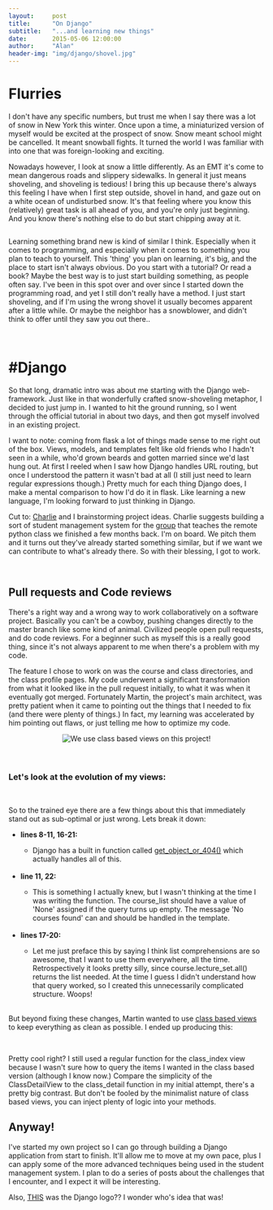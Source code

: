 ```yaml
---
layout:     post
title:      "On Django"
subtitle:   "...and learning new things"
date:       2015-05-06 12:00:00
author:     "Alan"
header-img: "img/django/shovel.jpg"
---
```


<h1>Flurries</h1>
<p>I don't have any specific numbers, but trust me when I say there was a lot of snow in New York this winter. Once upon a time, a miniaturized version of myself would be excited at the prospect of snow. Snow meant school might be cancelled. It meant snowball fights. It turned the world I was familiar with into one that was foreign-looking and exciting.</p>

<p>Nowadays however, I look at snow a little differently. As an EMT it's come to mean dangerous roads and slippery sidewalks. In general it just means shoveling, and shoveling is tedious! I bring this up because there's always this feeling I have when I first step outside, shovel in hand, and gaze out on a white ocean of undisturbed snow. It's that feeling where you know this (relatively) great task is all ahead of you, and you're only just beginning. And you know there's nothing else to do but start chipping away at it.</p>

<center><img src="/img/django/underwood.jpg" alt=""></center>

<p>Learning something brand new is kind of similar I think. Especially when it comes to programming, and especially when it comes to something you plan to teach to yourself. This 'thing' you plan on learning, it's big, and the place to start isn't always obvious. Do you start with a tutorial? Or read a book? Maybe the best way is to just start building something, as people often say. I've been in this spot over and over since I started down the programming road, and yet I still don't really have a method. I just start shoveling, and if I'm using the wrong shovel it usually becomes apparent after a little while. Or maybe the neighbor has a snowblower, and didn't think to offer until they saw you out there..</p><br>

<h1>#Django</h1>

<p>So that long, dramatic intro was about me starting with the Django web-framework. Just like in that wonderfully crafted snow-shoveling metaphor, I decided to just jump in. I wanted to hit the ground running, so I went through the official tutorial in about two days, and then got myself involved in an existing project.</p>

<p>I want to note: coming from flask a lot of things made sense to me right out of the box. Views, models, and templates felt like old friends who I hadn't seen in a while, who'd grown beards and gotten married since we'd last hung out. At first I reeled when I saw how Django handles URL routing, but once I understood the pattern it wasn't bad at all (I still just need to learn regular expressions though.) Pretty much for each thing Django does, I make a mental comparison to how I'd do it in flask. Like learning a new language, I'm looking forward to just thinking in Django.</p>

<p>Cut to: <a href="http://charleschanlee.me/">Charlie</a> and I brainstorming project ideas. Charlie suggests building a sort of student management system for the <a href="http://rmotr.com/">group</a> that teaches the remote python class we finished a few months back. I'm on board. We pitch them and it turns out they've already started something similar, but if we want we can contribute to what's already there. So with their blessing, I got to work.</p><br>

<h2>Pull requests and Code reviews</h2>

<p>There's a right way and a wrong way to work collaboratively on a software project. Basically you can't be a cowboy, pushing changes directly to the master branch like some kind of animal. Civilized people open pull requests, and do code reviews. For a beginner such as myself this is a really good thing, since it's not always apparent to me when there's a problem with my code.<p>

<p>The feature I chose to work on was the course and class directories, and the class profile pages. My code underwent a significant transformation from what it looked like in the pull request initially, to what it was when it eventually got merged. Fortunately Martin, the project's main architect, was pretty patient when it came to pointing out the things that I needed to fix (and there were plenty of things.) In fact, my learning was accelerated by him pointing out flaws, or just telling me how to optimize my code.</p>

<center><img src="/img/django/karate-kid.jpg" alt="We use class based views on this project!"></center><br><br>

<h3>Let's look at the evolution of my views: </h3><br>
<center><img src="/img/django/initialview.png" alt=""></center>

<p>So to the trained eye there are a few things about this that immediately stand out as sub-optimal or just wrong. Lets break it down:</p>

<ul>
    <li><b>lines 8-11, 16-21:</b></li>   
        <ul>
            <li>Django has a built in function called <a href="https://docs.djangoproject.com/en/1.8/intro/tutorial03/#a-shortcut-get-object-or-404">get_object_or_404()</a> which actually handles all of this.</li>
        </ul><br>   
    <li><b>line 11, 22:</b></li>   
        <ul>
            <li>This is something I actually knew, but I wasn't thinking at the time I was writing the function. The course_list should have a value of 'None' assigned if the query turns up empty. The message 'No courses found' can and should be handled in the template.</li>
        </ul><br>    
    <li><b>lines 17-20:</b></li> 
        <ul>
            <li>Let me just preface this by saying I think list comprehensions are so awesome, that I want to use them everywhere, all the time. Retrospectively it looks pretty silly, since course.lecture_set.all() returns the list needed. At the time I guess I didn't understand how that query worked, so I created this unnecessarily complicated structure. Woops!</li>
        </ul><br>  
</ul>

<p>But beyond fixing these changes, Martin wanted to use <a href="https://docs.djangoproject.com/en/1.8/topics/class-based-views/">class based views</a> to keep everything as clean as possible. I ended up producing this: </p><br>
<center><img src="/img/django/afterviews.png" alt=""></center>

<p>Pretty cool right? I still used a regular function for the class_index view because I wasn't sure how to query the items I wanted in the class based version (although I know now.) Compare the simplicity of the ClassDetailView to the class_detail function in my initial attempt, there's a pretty big contrast. But don't be fooled by the minimalist nature of class based views, you can inject plenty of logic into your methods.</p>

<h2>Anyway!</h2>

<p>I've started my own project so I can go through building a Django application from start to finish. It'll allow me to move at my own pace, plus I can apply some of the more advanced techniques being used in the student management system. I plan to do a series of posts about the challenges that I encounter, and I expect it will be interesting. 
</p>

<p>Also, <a href="http://media.djangopony.com/img/magic-pony-django-wallpaper.png">THIS</a> was the Django logo?? I wonder who's idea that was! </p>

<script>
  (function(i,s,o,g,r,a,m){i['GoogleAnalyticsObject']=r;i[r]=i[r]||function(){
  (i[r].q=i[r].q||[]).push(arguments)},i[r].l=1*new Date();a=s.createElement(o),
  m=s.getElementsByTagName(o)[0];a.async=1;a.src=g;m.parentNode.insertBefore(a,m)
  })(window,document,'script','//www.google-analytics.com/analytics.js','ga');

  ga('create', 'UA-62213278-1', 'auto');
  ga('send', 'pageview');

</script>




